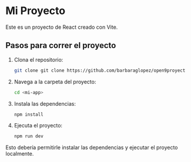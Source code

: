 # Mi Proyecto

Este es un proyecto de React creado con Vite.

## Pasos para correr el proyecto

1. Clona el repositorio:

   ```bash
   git clone git clone https://github.com/barbaraglopez/open9proyect

   ```

2. Navega a la carpeta del proyecto:

   ```bash
   cd <mi-app>
   ```

3. Instala las dependencias:

   ```bash
   npm install
   ```

4. Ejecuta el proyecto:

   ```bash
   npm run dev
   ```

Esto debería permitirle instalar las dependencias y ejecutar el proyecto localmente.



